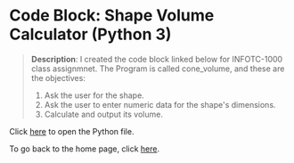 # Code Block: Shape Volume Calculator (Python 3)

>**Description**: I created the code block linked below for INFOTC-1000 class assignmnet. The Program is called cone_volume, and these are the objectives:
>1. Ask the user for the shape.
>2. Ask the user to enter numeric data for the shape's dimensions.
>3. Calculate and output its volume.

Click [here](https://github.com/kevinkee99/Kevin-s-Repository-V.2/blob/7437aa42c1f5fbd13c120d5a871a884c82b16c70/cone_volume.py) to open the Python file.

To go back to the home page, click [here](README.md).
